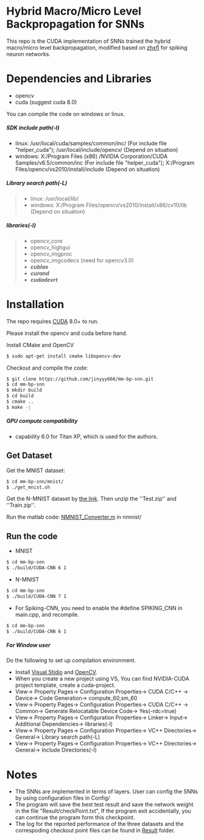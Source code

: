 # Hybrid Macro/Micro Level Backpropagation for SNNs
This repo is the CUDA implementation of SNNs trained the hybrid macro/micro level backpropagation, modified based on <a href="https://github.com/zhxfl/CUDA-CNN">zhxfl</a> for spiking neuron networks.

# Dependencies and Libraries
* opencv
* cuda (suggest cuda 8.0)

You can compile the code on windows or linux.   
##### SDK include path(-I)   
* linux: /usr/local/cuda/samples/common/inc/ (For include file "helper_cuda"); /usr/local/include/opencv/ (Depend on situation)        
* windows: X:/Program Files (x86) /NVIDIA Corporation/CUDA Samples/v6.5/common/inc (For include file "helper_cuda"); X:/Program Files/opencv/vs2010/install/include (Depend on situation)

##### Library search path(-L)   
>* linux: /usr/local/lib/   
>* windows: X:/Program Files/opencv/vs2010/install/x86/cv10/lib (Depend on situation)    
>
##### libraries(-l)      
>* opencv_core   
>* opencv_highgui   
>* opencv_imgproc   
>* opencv_imgcodecs (need for opencv3.0)   
>* ***cublas***   
>* ***curand***   
>* ***cudadevrt***  

# Installation

The repo requires [CUDA](https://developer.nvidia.com/cuda-toolkit-archive) 8.0+ to run.

Please install the opencv and cuda before hand.

Install CMake and OpenCV
```sh
$ sudo apt-get install cmake libopencv-dev 
```

Checkout and compile the code:
```sh
$ git clone https://github.com/jinyyy666/mm-bp-snn.git
$ cd mm-bp-snn
$ mkdir build
$ cd build
$ cmake ..
$ make -j
```
##### GPU compute compatibility
* capability 6.0 for Titan XP, which is used for the authors. 


## Get Dataset
Get the MNIST dataset:
```sh
$ cd mm-bp-snn/mnist/
$ ./get_mnist.sh
```
Get the N-MNIST dataset by [the link](http://www.garrickorchard.com/datasets/n-mnist). Then unzip the ''Test.zip'' and ''Train.zip''. 

Run the matlab code: [NMNIST_Converter.m](https://github.com/jinyyy666/mm-bp-snn/tree/master/nmnist) in nmnist/

## Run the code 
* MNIST 
```sh
$ cd mm-bp-snn
$ ./build/CUDA-CNN 6 1
```
* N-MNIST 
```sh
$ cd mm-bp-snn
$ ./build/CUDA-CNN 7 1
```
* For Spiking-CNN, you need to enable the #define SPIKING_CNN in main.cpp, and recompile.
```sh
$ cd mm-bp-snn
$ ./build/CUDA-CNN 6 1
```

##### For Window user
Do the following to set up compilation environment.
* Install [Visual Stidio](https://www.visualstudio.com/downloads/) and [OpenCV](https://opencv.org/releases.html).
* When you create a new project using VS, You can find NVIDIA-CUDA project template, create a cuda-project.
* View-> Property Pages-> Configuration Properties-> CUDA C/C++ -> Device-> Code Generation-> compute_60,sm_60   
* View-> Property Pages-> Configuration Properties-> CUDA C/C++ -> Common-> Generate Relocatable Device Code-> Yes(-rdc=true) 
* View-> Property Pages-> Configuration Properties-> Linker-> Input-> Additional Dependencies-> libraries(-l)   
* View-> Property Pages-> Configuration Properties-> VC++ Directories-> General-> Library search path(-L)  
* View-> Property Pages-> Configuration Properties-> VC++ Directories-> General-> Include Directories(-I)  

# Notes
* The SNNs are implemented in terms of layers. User can config the SNNs by using configuration files in Config/
* The program will save the best test result and save the network weight in the file "Result/checkPoint.txt", If the program exit accidentally, you can continue the program form this checkpoint.
* The log for the reported performance of the three datasets and the correspoding checkout point files can be found in [Result](https://github.com/jinyyy666/mm-bp-snn/tree/master/Result) folder.
